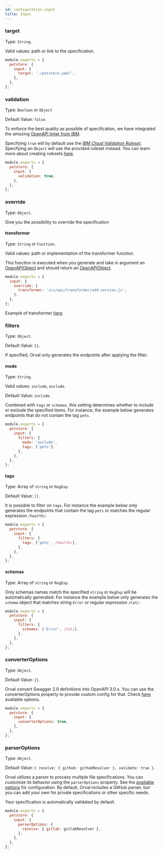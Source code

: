 ```yaml
---
id: configuration-input
title: Input
---
```


### target

Type: `String`.

Valid values: path or link to the specification.

```js
module.exports = {
  petstore: {
    input: {
      target: './petstore.yaml',
    },
  },
};
```

### validation

Type: `Boolean` or `Object`

Default Value: `false`.

To enforce the best quality as possible of specification, we have integrated the amazing <a href="https://github.com/IBM/openapi-validator" target="_blank">OpenAPI linter from IBM</a>.

Specifying `true` will by default use the <a href="https://github.com/IBM/openapi-validator/blob/main/docs/ibm-cloud-rules.md"><em>IBM Cloud Validation Ruleset</em></a>.
Specifying an `Object` will use the provided ruleset instead. You can learn more about creating rulesets <a href="https://docs.stoplight.io/docs/spectral/aa15cdee143a1-java-script-ruleset-format">here</a>.

```js
module.exports = {
  petstore: {
    input: {
      validation: true,
    },
  },
};
```

### override

Type: `Object`.

Give you the possibility to override the specification

#### transformer

Type: `String` or `Function`.

Valid values: path or implementation of the transformer function.

This function is executed when you generate and take in argument an <a href="https://github.com/metadevpro/openapi3-ts/blob/master/src/model/openapi30.ts#L12" target="_blank">OpenAPIObject</a> and should return an <a href="https://github.com/metadevpro/openapi3-ts/blob/master/src/model/openapi30.ts#L12" target="_blank">OpenAPIObject</a>.

```js
module.exports = {
  input: {
    override: {
      transformer: 'src/api/transformer/add-version.js',
    },
  },
};
```

Example of transformer <a href="https://github.com/orval-labs/orval/blob/master/samples/basic/api/transformer/add-version.js" target="_blank">here</a>

### filters

Type: `Object`.

Default Value: `{}`.

If specified, Orval only generates the endpoints after applying the filter.

#### mode

Type: `String`.

Valid values: `include`, `exclude`.

Default Value: `include`.

Combined with `tags` or `schemas`, this setting determines whether to include or exclude the specified items.
For instance, the example below generates endpoints that do not contain the tag `pets`.

```js
module.exports = {
  petstore: {
    input: {
      filters: {
        mode: 'exclude',
        tags: ['pets'],
      },
    },
  },
};
```

#### tags

Type: Array of `string` or `RegExp`.

Default Value: `[]`.

It is possible to filter on `tags`.
For instance the example below only generates the endpoints that contain the tag `pets` or matches the regular expression `/health/`.

```js
module.exports = {
  petstore: {
    input: {
      filters: {
        tags: ['pets', /health/],
      },
    },
  },
};
```

#### schemas

Type: Array of `string` or `RegExp`.

Only schemas names match the specified `string` or `RegExp` will be automatically generated.
For instance the example below only generates the `schema` object that matches string `Error` or regular expression `/Cat/`.

```js
module.exports = {
  petstore: {
    input: {
      filters: {
        schemas: ['Error', /Cat/],
      },
    },
  },
};
```

### converterOptions

Type: `Object`.

Default Value: `{}`.

Orval convert Swagger 2.0 definitions into OpenAPI 3.0.x. You can use the converterOptions property to provide custom config for that. Check [here](https://github.com/orval-labs/orval/blob/next/src/types/swagger2openapi.d.ts#L10) available options.

```js
module.exports = {
  petstore: {
    input: {
      converterOptions: true,
    },
  },
};
```

### parserOptions

Type: `Object`.

Default Value: `{ resolve: { github: githubResolver }, validate: true }`.

Orval utilizes a parser to process multiple file specifications. You can customize its behavior using the `parserOptions` property. See the [available options](https://apidevtools.com/swagger-parser/docs/options.html) for configuration. By default, Orval includes a GitHub parser, but you can add your own for private specifications or other specific needs.

Your specification is automatically validated by default.

```js
module.exports = {
  petstore: {
    input: {
      parserOptions: {
        resolve: { gitlab: gitlabResolver },
      },
    },
  },
};
```
